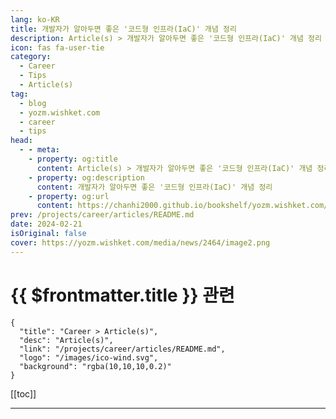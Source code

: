```yaml
---
lang: ko-KR
title: 개발자가 알아두면 좋은 '코드형 인프라(IaC)' 개념 정리
description: Article(s) > 개발자가 알아두면 좋은 '코드형 인프라(IaC)' 개념 정리
icon: fas fa-user-tie
category: 
  - Career
  - Tips
  - Article(s)
tag: 
  - blog
  - yozm.wishket.com
  - career
  - tips
head:
  - - meta:
    - property: og:title
      content: Article(s) > 개발자가 알아두면 좋은 '코드형 인프라(IaC)' 개념 정리
    - property: og:description
      content: 개발자가 알아두면 좋은 '코드형 인프라(IaC)' 개념 정리
    - property: og:url
      content: https://chanhi2000.github.io/bookshelf/yozm.wishket.com/2464.html
prev: /projects/career/articles/README.md
date: 2024-02-21
isOriginal: false
cover: https://yozm.wishket.com/media/news/2464/image2.png
---
```


# {{ $frontmatter.title }} 관련

```component VPCard
{
  "title": "Career > Article(s)",
  "desc": "Article(s)",
  "link": "/projects/career/articles/README.md",
  "logo": "/images/ico-wind.svg",
  "background": "rgba(10,10,10,0.2)"
}
```

[[toc]]

---

<SiteInfo
  name="개발자가 알아두면 좋은 '코드형 인프라(IaC)' 개념 정리 | 요즘IT"
  desc="개발자가 알아두면 좋은 '코드형 인프라(IaC)' 개념 정리"
  url="https://yozm.wishket.com/magazine/detail/2464/"
  logo="https://yozm.wishket.com/static/renewal/img/global/gnb_yozmit.svg"
  preview="https://yozm.wishket.com/media/news/2464/image2.png"/>

<!-- TODO: 작성 -->
